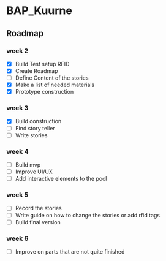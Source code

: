 # BAP_Kuurne
## Roadmap
### week 2
- [x] Build Test setup RFID 
- [x] Create Roadmap
- [ ] Define Content of the stories
- [x] Make a list of needed materials
- [x] Prototype construction

### week 3
- [x] Build construction
- [ ] Find story teller
- [ ] Write stories

### week 4
- [ ] Build mvp
- [ ] Improve UI/UX
- [ ] Add interactive elements to the pool

### week 5
- [ ] Record the stories
- [ ] Write guide on how to change the stories or add rfid tags
- [ ] Build final version

### week 6
- [ ] Improve on parts that are not quite finished